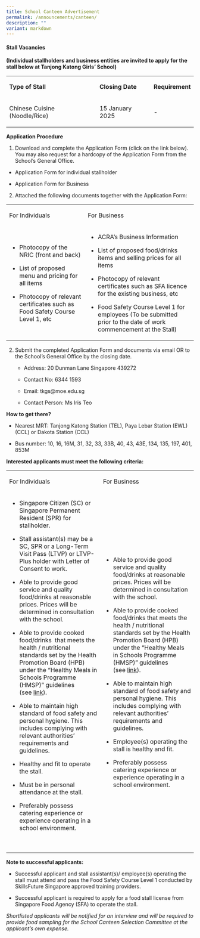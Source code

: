 ```yaml
---
title: School Canteen Advertisement
permalink: /announcements/canteen/
description: ""
variant: markdown
---
```

<h4><strong>Stall Vacancies</strong></h4>
<p><strong>(Individual stallholders and business entities are invited to apply for the stall below at Tanjong Katong Girls’ School)</strong>
</p>
<table style="minWidth: 75px">
<colgroup>
<col>
<col>
<col>
</colgroup>
<tbody>
<tr>
<td rowspan="1" colspan="1">
<p><strong>Type of Stall</strong>
</p>
</td>
<td rowspan="1" colspan="1">
<p><strong>Closing Date</strong>
</p>
</td>
<td rowspan="1" colspan="1">
<p><strong>Requirement</strong>
</p>
</td>
</tr>
<tr>
<td rowspan="1" colspan="1">
<p>Chinese Cuisine (Noodle/Rice)</p>
</td>
<td rowspan="1" colspan="1">
<p>15 January 2025</p>
</td>
<td rowspan="1" colspan="1">
<p>-</p>
</td>
</tr>
</tbody>
</table>
<p></p>
<p><strong>Application Procedure</strong>
</p>
<ol data-tight="true" class="tight">
<li>
<p>Download and complete the Application Form (click on the link below).
You may also request for a hardcopy of the Application Form from the School’s
General Office.</p>
</li>
</ol>
<ul data-tight="true" class="tight">
<li>
<p>Application Form for individual stallholder</p>
</li>
<li>
<p>Application Form for Business</p>
<p></p>
</li>
</ul>
<ol start="2" data-tight="true" class="tight">
<li>
<p>Attached the following documents together with the Application Form:</p>
</li>
</ol>
<table style="minWidth: 50px">
<colgroup>
<col>
<col>
</colgroup>
<tbody>
<tr>
<td rowspan="1" colspan="1">
<p>For Individuals</p>
</td>
<td rowspan="1" colspan="1">
<p>For Business</p>
</td>
</tr>
<tr>
<td rowspan="1" colspan="1">
<ul data-tight="true" class="tight">
<li>
<p>Photocopy of the NRIC (front and back)</p>
</li>
<li>
<p>List of proposed menu and pricing for all items</p>
</li>
<li>
<p>Photocopy of relevant certificates such as Food Safety Course Level 1,
etc</p>
</li>
</ul>
</td>
<td rowspan="1" colspan="1">
<ul data-tight="true" class="tight">
<li>
<p>ACRA’s Business Information</p>
</li>
<li>
<p>List of proposed food/drinks items and selling prices for all items</p>
</li>
<li>
<p>Photocopy of relevant certificates such as SFA licence for the existing
business, etc</p>
</li>
<li>
<p>Food Safety Course Level 1 for employees (To be submitted prior to the
date of work commencement at the Stall)</p>
</li>
</ul>
</td>
</tr>
</tbody>
</table>
<ol start="2" data-tight="true" class="tight">
<li>
<p>Submit the completed Application Form and documents via email OR to the
School’s General Office by the closing date.</p>
<p></p>
<ul data-tight="true" class="tight">
<li>
<p>Address: 20 Dunman Lane Singapore 439272</p>
</li>
<li>
<p>Contact No: 6344 1593</p>
</li>
<li>
<p>Email: <a rel="noopener noreferrer nofollow" target="_blank">tkgs@moe.edu.sg</a>
</p>
</li>
<li>
<p>Contact Person: Ms Iris Teo</p>
<p></p>
</li>
</ul>
</li>
</ol>
<p><strong>How to get there?</strong>
</p>
<ul data-tight="true" class="tight">
<li>
<p>Nearest MRT: Tanjong Katong Station (TEL), Paya Lebar Station (EWL) (CCL)
or Dakota Station (CCL)</p>
</li>
<li>
<p>Bus number: 10, 16, 16M, 31, 32, 33, 33B, 40, 43, 43E, 134, 135, 197,
401, 853M</p>
<p></p>
</li>
</ul>
<p><strong>Interested applicants must meet the following criteria:</strong>
</p>
<table style="minWidth: 50px">
<colgroup>
<col>
<col>
</colgroup>
<tbody>
<tr>
<td rowspan="1" colspan="1">
<p>For Individuals</p>
</td>
<td rowspan="1" colspan="1">
<p>For Business</p>
</td>
</tr>
<tr>
<td rowspan="1" colspan="1">
<ul data-tight="true" class="tight">
<li>
<p>Singapore Citizen (SC) or Singapore Permanent Resident (SPR) for stallholder.</p>
<p></p>
</li>
<li>
<p>Stall assistant(s) may be a SC, SPR or a Long-Term Visit Pass (LTVP) or
LTVP-Plus holder with Letter of Consent to work.</p>
<p></p>
</li>
<li>
<p>Able to provide good service and quality food/drinks at reasonable prices.
Prices will be determined in consultation with the school.</p>
<p></p>
</li>
<li>
<p>Able to provide cooked food/drinks&nbsp; that meets the health / nutritional
standards set by the Health Promotion Board (HPB) under the “Healthy Meals
in Schools Programme (HMSP)” guidelines (see&nbsp;<a href="https://www.hpb.gov.sg/schools/school-programmes/healthy-meals-in-schools-programme" rel="noopener noreferrer nofollow" target="_blank">link</a>).</p>
<p></p>
</li>
<li>
<p>Able to maintain high standard of food safety and personal hygiene. This
includes complying with relevant authorities’ requirements and guidelines.</p>
<p></p>
</li>
<li>
<p>Healthy and fit to operate the stall.</p>
<p></p>
</li>
<li>
<p>Must be in personal attendance at the stall.</p>
<p></p>
</li>
<li>
<p>Preferably possess catering experience or experience operating in a school
environment.</p>
</li>
</ul>
<p><strong>&nbsp;</strong>
</p>
</td>
<td rowspan="1" colspan="1">
<ul data-tight="true" class="tight">
<li>
<p>Able to provide good service and quality food/drinks at reasonable prices.
Prices will be determined in consultation with the school.</p>
<p></p>
</li>
<li>
<p>Able to provide cooked food/drinks that meets the health / nutritional
standards set by the Health Promotion Board (HPB) under the “Healthy Meals
in Schools Programme (HMSP)” guidelines (see&nbsp;<a href="https://www.hpb.gov.sg/schools/school-programmes/healthy-meals-in-schools-programme" rel="noopener noreferrer nofollow" target="_blank">link</a>).</p>
<p></p>
</li>
<li>
<p>Able to maintain high standard of food safety and personal hygiene. This
includes complying with relevant authorities’ requirements and guidelines.</p>
<p></p>
</li>
<li>
<p>Employee(s) operating the stall is healthy and fit.</p>
<p></p>
</li>
<li>
<p>Preferably possess catering experience or experience operating in a school
environment.</p>
</li>
</ul>
</td>
</tr>
</tbody>
</table>
<p></p>
<p><strong>Note to successful applicants:</strong>
</p>
<ul data-tight="true" class="tight">
<li>
<p>Successful applicant and stall assistant(s)/ employee(s) operating the
stall must attend and pass the Food Safety Course Level 1 conducted by
SkillsFuture Singapore approved training providers.</p>
</li>
<li>
<p>Successful applicant is required to apply for a food stall license from
Singapore Food Agency (SFA) to operate the stall.</p>
</li>
</ul>
<p><em>Shortlisted applicants will be notified for an interview and will be required to provide food sampling for the School Canteen Selection Committee at the applicant’s own expense.</em>
</p>